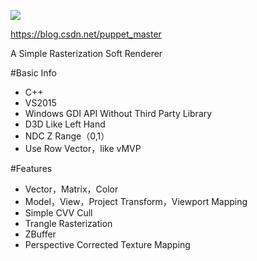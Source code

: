 ![](https://github.com/puppetmasterzj/AlpacaRenderer/blob/master/ScreenShot/ScreenShot.png )


https://blog.csdn.net/puppet_master

A Simple Rasterization Soft Renderer

#Basic Info
  * C++
  * VS2015
  * Windows GDI API Without Third Party Library
  * D3D Like Left Hand
  * NDC Z Range（0,1）
  * Use Row Vector，like vMVP 

#Features
  * Vector，Matrix，Color
  * Model，View，Project Transform，Viewport Mapping
  * Simple CVV Cull
  * Trangle Rasterization
  * ZBuffer
  * Perspective Corrected Texture Mapping
